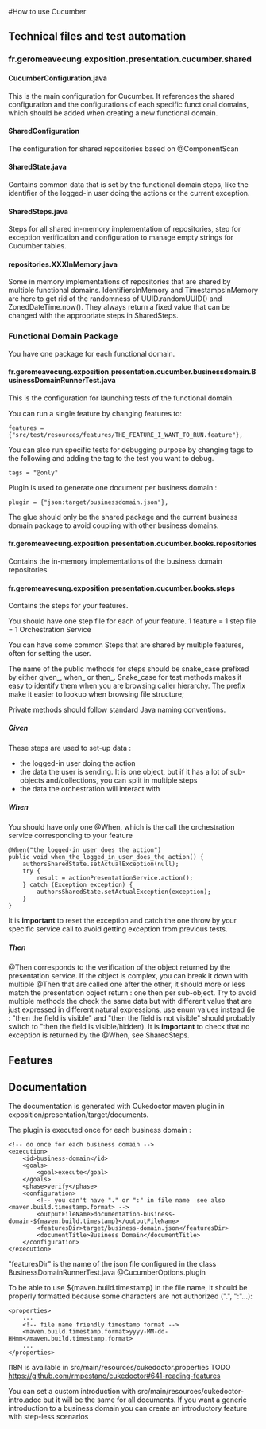 #How to use Cucumber

## Technical files and test automation

### fr.geromeavecung.exposition.presentation.cucumber.shared

#### CucumberConfiguration.java

This is the main configuration for Cucumber. It references the shared configuration and the configurations of each specific functional domains, which should be added when creating a new functional domain.

#### SharedConfiguration

The configuration for shared repositories based on @ComponentScan

#### SharedState.java

Contains common data that is set by the functional domain steps, like the identifier of the logged-in user doing the actions or the current exception.

#### SharedSteps.java

Steps for all shared in-memory implementation of repositories, step for exception verification and configuration to manage empty strings for Cucumber tables.

#### repositories.XXXInMemory.java

Some in memory implementations of repositories that are shared by multiple functional domains. IdentifiersInMemory and TimestampsInMemory are here to get rid of the randomness of UUID.randomUUID() and ZonedDateTime.now(). They always return a fixed value that can be changed with the appropriate steps in SharedSteps.

### Functional Domain Package

You have one package for each functional domain.

#### fr.geromeavecung.exposition.presentation.cucumber.businessdomain.BusinessDomainRunnerTest.java

This is the configuration for launching tests of the functional domain.

You can run a single feature by changing features to:

```
features = {"src/test/resources/features/THE_FEATURE_I_WANT_TO_RUN.feature"},
``` 

You can also run specific tests for debugging purpose by changing tags to the following and adding the tag to the test you want to debug.

```
tags = "@only"
```

Plugin is used to generate one document per business domain :

```
plugin = {"json:target/businessdomain.json"},
```

The glue should only be the shared package and the current business domain package to avoid coupling with other business domains.

#### fr.geromeavecung.exposition.presentation.cucumber.books.repositories

Contains the in-memory implementations of the business domain repositories

#### fr.geromeavecung.exposition.presentation.cucumber.books.steps

Contains the steps for your features.

You should have one step file for each of your feature. 1 feature = 1 step file = 1 Orchestration Service

You can have some common Steps that are shared by multiple features, often for setting the user.

The name of the public methods for steps should be snake_case prefixed by either given_, when_ or then_. Snake_case for test methods makes it easy to identify them when you are browsing caller hierarchy. The prefix make it easier to lookup when browsing file structure;

Private methods should follow standard Java naming conventions.

##### Given
These steps are used to set-up data :
* the logged-in user doing the action
* the data the user is sending. It is one object, but if it has a lot of sub-objects and/collections, you can split in multiple steps
* the data the orchestration will interact with

##### When
You should have only one @When, which is the call the orchestration service corresponding to your feature

```
@When("the logged-in user does the action")
public void when_the_logged_in_user_does_the_action() {
    authorsSharedState.setActualException(null);
    try {
        result = actionPresentationService.action();
    } catch (Exception exception) {
        authorsSharedState.setActualException(exception);
    }
}
```

It is **important** to reset the exception and catch the one throw by your specific service call to avoid getting exception from previous tests.

##### Then
@Then corresponds to the verification of the object returned by the presentation service. If the object is complex, you can break it down with multiple @Then that are called one after the other, it should more or less match the presentation object return : one then per sub-object. Try to avoid multiple methods the check the same data but with different value that are just expressed in different natural expressions, use enum values instead (ie : "then the field is visible" and "then the field is not visible" should probably switch to "then the field is visible/hidden). 
It is **important** to check that no exception is returned by the @When, see SharedSteps.

## Features

## Documentation

The documentation is generated with Cukedoctor maven plugin in exposition/presentation/target/documents. 

The plugin is executed once for each business domain :

```
<!-- do once for each business domain -->
<execution>
    <id>business-domain</id>
    <goals>
        <goal>execute</goal>
    </goals>
    <phase>verify</phase>
    <configuration>
        <!-- you can't have "." or ":" in file name  see also <maven.build.timestamp.format> -->
        <outputFileName>documentation-business-domain-${maven.build.timestamp}</outputFileName>
        <featuresDir>target/business-domain.json</featuresDir>
        <documentTitle>Business Domain</documentTitle>
    </configuration>
</execution>
```

"featuresDir" is the name of the json file configured in the class BusinessDomainRunnerTest.java @CucumberOptions.plugin

To be able to use ${maven.build.timestamp} in the file name, it should be properly formatted because some characters are not authorized (".", ":"...):

```
<properties>
    ...
    <!-- file name friendly timestamp format -->
    <maven.build.timestamp.format>yyyy-MM-dd-HHmm</maven.build.timestamp.format>
    ...
</properties>
```

I18N is available in src/main/resources/cukedoctor.properties 
TODO https://github.com/rmpestano/cukedoctor#641-reading-features

You can set a custom introduction with src/main/resources/cukedoctor-intro.adoc but it will be the same for all documents. If you want a generic introduction to a business domain you can create an introductory feature with step-less scenarios